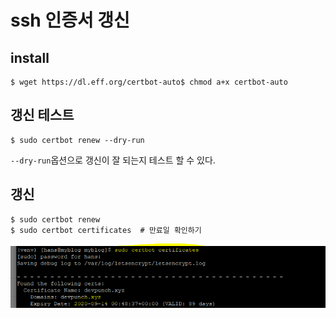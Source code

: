 # ssh 인증서 갱신


## install

```
$ wget https://dl.eff.org/certbot-auto$ chmod a+x certbot-auto
```



## 갱신 테스트

```
$ sudo certbot renew --dry-run
```

`--dry-run`옵션으로 갱신이 잘 되는지 테스트 할 수 있다.


## 갱신

```
$ sudo certbot renew
$ sudo certbot certificates  # 만료일 확인하기
```


![img](./img/img11.png)